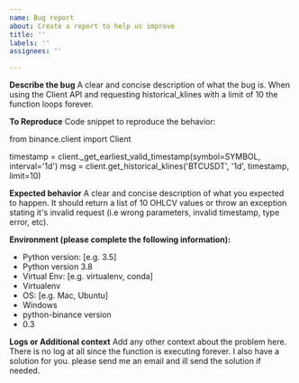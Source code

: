 ```yaml
---
name: Bug report
about: Create a report to help us improve
title: ''
labels: ''
assignees: ''

---
```


**Describe the bug**
A clear and concise description of what the bug is.
When using the Client API and requesting historical_klines with a limit of 10 the function loops forever.

**To Reproduce**
Code snippet to reproduce the behavior:

from binance.client import Client

timestamp = client._get_earliest_valid_timestamp(symbol=SYMBOL, interval='1d')
msg = client.get_historical_klines('BTCUSDT', '1d', timestamp, limit=10)

**Expected behavior**
A clear and concise description of what you expected to happen.
It should return a list of 10 OHLCV values or throw an exception stating it's invalid request (i.e wrong parameters, invalid timestamp, type error, etc).

**Environment (please complete the following information):**
 - Python version: [e.g. 3.5]
 - Python version 3.8
 - Virtual Env: [e.g. virtualenv, conda]
 - Virtualenv
 - OS: [e.g. Mac, Ubuntu]
 - Windows
 - python-binance version
 - 0.3

**Logs or Additional context**
Add any other context about the problem here.
There is no log at all since the function is executing forever. 
I also have a solution for you. please send me an email and ill send the solution if needed.
